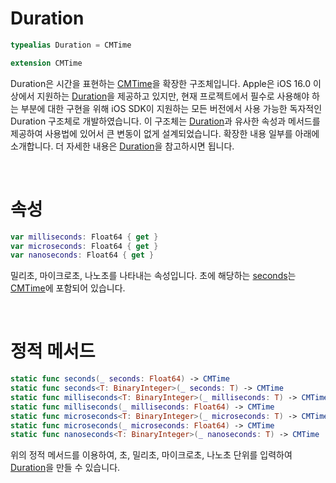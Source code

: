 # Duration

```swift
typealias Duration = CMTime

extension CMTime
```

Duration은 시간을 표현하는 [CMTime](https://developer.apple.com/documentation/coremedia/cmtime)을 확장한 구조체입니다. Apple은 iOS 16.0 이상에서 지원하는 [Duration](https://developer.apple.com/documentation/swift/duration)을 제공하고 있지만, 현재 프로젝트에서 필수로 사용해야 하는 부분에 대한 구현을 위해 iOS SDK이 지원하는 모든 버전에서 사용 가능한 독자적인 Duration 구조체로 개발하였습니다. 이 구조체는 [Duration](https://developer.apple.com/documentation/swift/duration)과 유사한 속성과 메서드를 제공하여 사용법에 있어서 큰 변동이 없게 설계되었습니다. 확장한 내용 일부를 아래에 소개합니다. 더 자세한 내용은 [Duration](https://developer.apple.com/documentation/swift/duration)을 참고하시면 됩니다.

<br>

# 속성

```swift
var milliseconds: Float64 { get }
var microseconds: Float64 { get }
var nanoseconds: Float64 { get }
```

밀리초, 마이크로초, 나노초를 나타내는 속성입니다. 초에 해당하는 [seconds](https://developer.apple.com/documentation/coremedia/cmtime/1489443-seconds)는 [CMTime](https://developer.apple.com/documentation/coremedia/cmtime)에 포함되어 있습니다.

<br>

# 정적 메서드

```swift
static func seconds(_ seconds: Float64) -> CMTime
static func seconds<T: BinaryInteger>(_ seconds: T) -> CMTime
static func milliseconds<T: BinaryInteger>(_ milliseconds: T) -> CMTime
static func milliseconds(_ milliseconds: Float64) -> CMTime
static func microseconds<T: BinaryInteger>(_ microseconds: T) -> CMTime
static func microseconds(_ microseconds: Float64) -> CMTime
static func nanoseconds<T: BinaryInteger>(_ nanoseconds: T) -> CMTime
```

위의 정적 메서드를 이용하여, 초, 밀리초, 마이크로초, 나노초 단위를 입력하여 [Duration](#duration)을 만들 수 있습니다.
